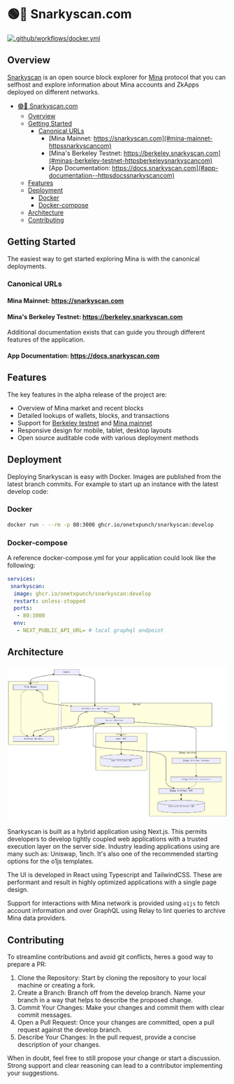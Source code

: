 # 🟢💎 Snarkyscan.com

[![.github/workflows/docker.yml](https://github.com/onetxpunch/snarkyscan-frontend/actions/workflows/docker.yml/badge.svg)](https://github.com/onetxpunch/snarkyscan-frontend/actions/workflows/docker.yml)

## Overview

[Snarkyscan](https://snarkyscan.com) is an open source block explorer for [Mina](https://minaprotocol.com) protocol that you can selfhost and explore information about Mina accounts and ZkApps deployed on different networks.

- [🟢💎 Snarkyscan.com](#-snarkyscancom)
	- [Overview](#overview)
	- [Getting Started](#getting-started)
		- [Canonical URLs](#canonical-urls)
			- [Mina Mainnet: https://snarkyscan.com](#mina-mainnet-httpssnarkyscancom)
			- [Mina's Berkeley Testnet: https://berkeley.snarkyscan.com](#minas-berkeley-testnet-httpsberkeleysnarkyscancom)
			- [App Documentation:  https://docs.snarkyscan.com](#app-documentation--httpsdocssnarkyscancom)
	- [Features](#features)
	- [Deployment](#deployment)
		- [Docker](#docker)
		- [Docker-compose](#docker-compose)
	- [Architecture](#architecture)
	- [Contributing](#contributing)

## Getting Started

The easiest way to get started exploring Mina is with the canonical deployments.

### Canonical URLs

#### Mina Mainnet: <https://snarkyscan.com>

#### Mina's Berkeley Testnet: <https://berkeley.snarkyscan.com>

Additional documentation exists that can guide you through different features of the application.

#### App Documentation:  <https://docs.snarkyscan.com>

## Features

The key features in the alpha release of the project are:

- Overview of Mina market and recent blocks
- Detailed lookups of wallets, blocks, and transactions
- Support for [Berkeley testnet](https://berkeley.snarkyscan.com) and [Mina mainnet](https://snarkyscan.com)
- Responsive design for mobile, tablet, desktop layouts
- Open source auditable code with various deployment methods

## Deployment

Deploying Snarkyscan is easy with Docker. Images are published from the latest branch commits. For example to start up an instance with the latest develop code:

### Docker

```bash
docker run - --rm -p 80:3000 ghcr.io/onetxpunch/snarkyscan:develop
```

### Docker-compose

A reference docker-compose.yml for your application could look like the following:

```yml
services:
 snarkyscan:
  image: ghcr.io/onetxpunch/snarkyscan:develop
  restart: unless-stopped
  ports:
   - 80:3000
  env:
   - NEXT_PUBLIC_API_URL= # local graphql endpoint
```

## Architecture

![](./diagram.png)

Snarkyscan is built as a hybrid application using Next.js. This permits developers to develop tightly coupled web applications with a trusted execution layer on the server side. Industry leading applications using are many such as: Uniswap, 1inch. It's also one of the recommended starting options for the o1js templates.

The UI is developed in React using Typescript and TailwindCSS. These are performant and result in highly optimized applications with a single page design.

Support for interactions with Mina network is provided using `o1js` to fetch account information and over GraphQL using Relay to lint queries to archive Mina data providers.

## Contributing

To streamline contributions and avoid git conflicts, heres a good way to prepare a PR:

1. Clone the Repository: Start by cloning the repository to your local machine or creating a fork.
2. Create a Branch: Branch off from the develop branch. Name your branch in a way that helps to describe the proposed change.
3. Commit Your Changes: Make your changes and commit them with clear commit messages.
4. Open a Pull Request: Once your changes are committed, open a pull request against the develop branch.
5. Describe Your Changes: In the pull request, provide a concise description of your changes.

When in doubt, feel free to still propose your change or start a discussion. Strong support and clear reasoning can lead to a contributor implementing your suggestions.
